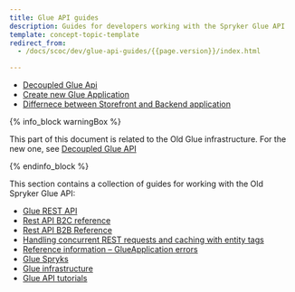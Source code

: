 ```yaml
---
title: Glue API guides
description: Guides for developers working with the Spryker Glue API
template: concept-topic-template
redirect_from:
  - /docs/scoc/dev/glue-api-guides/{{page.version}}/index.html

---
```

* [Decoupled Glue Api](/docs/scos/dev/glue-api-guides/{{page.version}}/decoupled-glue-api.html)
* [Create new Glue Application](/docs/scos/dev/glue-api-guides/{{page.version}}/create-glue-api-applications.html)
* [Differnece between Storefront and Backend application](/docs/scos/dev/glue-api-guides/{{page.version}}/backend-and-storefront-api-module-differences.html)

{% info_block warningBox %}

This part of this document is related to the Old Glue infrastructure. For the new one, see [Decoupled Glue API](/docs/scos/dev/glue-api-guides/{{page.version}}/decoupled-glue-api.html)

{% endinfo_block %}

This section contains a collection of guides for working with the Old Spryker Glue API:
* [Glue REST API](/docs/scos/dev/glue-api-guides/{{page.version}}/old-glue-infrastructure/glue-rest-api.html)
* [Rest API B2C reference](/docs/scos/dev/glue-api-guides/{{page.version}}/old-glue-infrastructure/rest-api-b2c-reference.html)  
* [Rest API B2B Reference](/docs/scos/dev/glue-api-guides/{{page.version}}/old-glue-infrastructure/rest-api-b2b-reference.html)
* [Handling concurrent REST requests and caching with entity tags](/docs/scos/dev/glue-api-guides/{{page.version}}/old-glue-infrastructure/handling-concurrent-rest-requests-and-caching-with-entity-tags.html)
* [Reference information – GlueApplication errors](/docs/scos/dev/glue-api-guides/{{page.version}}/old-glue-infrastructure/reference-information-glueapplication-errors.html)
* [Glue Spryks](/docs/scos/dev/glue-api-guides/{{page.version}}/glue-spryks.html)
* [Glue infrastructure](/docs/scos/dev/glue-api-guides/{{page.version}}/old-glue-infrastructure/glue-infrastructure.html)
* [Glue API tutorials](/docs/scos/dev/glue-api-guides/{{page.version}}/glue-api-tutorials/glue-api-tutorials.html)
